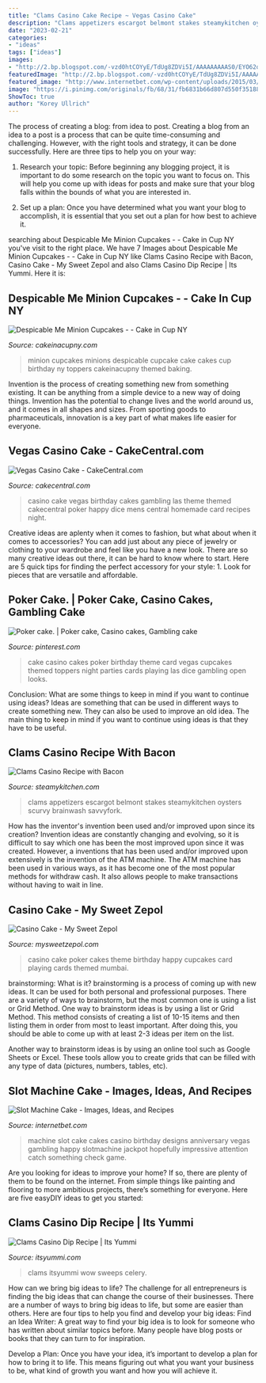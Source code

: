```yaml
---
title: "Clams Casino Cake Recipe ~ Vegas Casino Cake"
description: "Clams appetizers escargot belmont stakes steamykitchen oysters scurvy brainwash savvyfork"
date: "2023-02-21"
categories:
- "ideas"
tags: ["ideas"]
images:
- "http://2.bp.blogspot.com/-vzd0htCOYyE/TdUg8ZDVi5I/AAAAAAAAAS0/EYO62qadK3I/s1600/Casino+Cake+top+view.jpg"
featuredImage: "http://2.bp.blogspot.com/-vzd0htCOYyE/TdUg8ZDVi5I/AAAAAAAAAS0/EYO62qadK3I/s1600/Casino+Cake+top+view.jpg"
featured_image: "http://www.internetbet.com/wp-content/uploads/2015/03/anniversary-slot-machine-cake.jpg"
image: "https://i.pinimg.com/originals/fb/68/31/fb6831b66d807d550f35188cc05a2914.jpg"
ShowToc: true
author: "Korey Ullrich"
---
```



The process of creating a blog: from idea to post.
Creating a blog from an idea to a post is a process that can be quite time-consuming and challenging. However, with the right tools and strategy, it can be done successfully. Here are three tips to help you on your way: 
1. Research your topic: Before beginning any blogging project, it is important to do some research on the topic you want to focus on. This will help you come up with ideas for posts and make sure that your blog falls within the bounds of what you are interested in. 

2. Set up a plan: Once you have determined what you want your blog to accomplish, it is essential that you set out a plan for how best to achieve it.

	

		
searching about Despicable Me Minion Cupcakes - - Cake in Cup NY you've visit to the right place. We have 7 Images about Despicable Me Minion Cupcakes - - Cake in Cup NY like Clams Casino Recipe with Bacon, Casino Cake - My Sweet Zepol and also Clams Casino Dip Recipe | Its Yummi. Here it is:
		
    
## Despicable Me Minion Cupcakes - - Cake In Cup NY

<img loading=lazy src="http://cakeinacupny.com/wp-content/uploads/2014/05/Minion-cupcakes3863-2.jpg" onerror="this.onerror=null;this.src='https://tse3.mm.bing.net/th?id=OIP.9dFxaIZwTfl3-oe4UywnlwHaE8&amp;pid=15.1';" alt="Despicable Me Minion Cupcakes - - Cake in Cup NY">

_Source: cakeinacupny.com_

>minion cupcakes minions despicable cupcake cake cakes cup birthday ny toppers cakeinacupny themed baking. 

	

Invention is the process of creating something new from something existing. It can be anything from a simple device to a new way of doing things. Invention has the potential to change lives and the world around us, and it comes in all shapes and sizes. From sporting goods to pharmaceuticals, innovation is a key part of what makes life easier for everyone.

    
## Vegas Casino Cake - CakeCentral.com

<img loading=lazy src="https://cdn001.cakecentral.com/gallery/2015/03/900_8427227oIr_vegas-casino-cake.jpg" onerror="this.onerror=null;this.src='https://tse1.mm.bing.net/th?id=OIP.f366BgGaTKmcQ5mrRM0KBgHaJ4&amp;pid=15.1';" alt="Vegas Casino Cake - CakeCentral.com">

_Source: cakecentral.com_

>casino cake vegas birthday cakes gambling las theme themed cakecentral poker happy dice mens central homemade card recipes night. 

	

Creative ideas are aplenty when it comes to fashion, but what about when it comes to accessories? You can add just about any piece of jewelry or clothing to your wardrobe and feel like you have a new look. There are so many creative ideas out there, it can be hard to know where to start. Here are 5 quick tips for finding the perfect accessory for your style: 1. Look for pieces that are versatile and affordable.

    
## Poker Cake. | Poker Cake, Casino Cakes, Gambling Cake

<img loading=lazy src="https://i.pinimg.com/originals/fb/68/31/fb6831b66d807d550f35188cc05a2914.jpg" onerror="this.onerror=null;this.src='https://tse3.mm.bing.net/th?id=OIP.x3K116DN162SVzzKnx1D6QHaJ4&amp;pid=15.1';" alt="Poker cake. | Poker cake, Casino cakes, Gambling cake">

_Source: pinterest.com_

>cake casino cakes poker birthday theme card vegas cupcakes themed toppers night parties cards playing las dice gambling open looks. 

	

Conclusion: What are some things to keep in mind if you want to continue using ideas?
Ideas are something that can be used in different ways to create something new. They can also be used to improve an old idea. The main thing to keep in mind if you want to continue using ideas is that they have to be useful.

    
## Clams Casino Recipe With Bacon

<img loading=lazy src="https://steamykitchen.com/wp-content/uploads/2009/11/clams-casino-026.jpg" onerror="this.onerror=null;this.src='https://tse2.mm.bing.net/th?id=OIP._6oBsnK6V88OH9w4ibN9aQHaIT&amp;pid=15.1';" alt="Clams Casino Recipe with Bacon">

_Source: steamykitchen.com_

>clams appetizers escargot belmont stakes steamykitchen oysters scurvy brainwash savvyfork. 

	

How has the inventor's invention been used and/or improved upon since its creation?
Invention ideas are constantly changing and evolving, so it is difficult to say which one has been the most improved upon since it was created. However, a inventions that has been used and/or improved upon extensively is the invention of the ATM machine. The ATM machine has been used in various ways, as it has become one of the most popular methods for withdraw cash. It also allows people to make transactions without having to wait in line.

    
## Casino Cake - My Sweet Zepol

<img loading=lazy src="http://2.bp.blogspot.com/-vzd0htCOYyE/TdUg8ZDVi5I/AAAAAAAAAS0/EYO62qadK3I/s1600/Casino+Cake+top+view.jpg" onerror="this.onerror=null;this.src='https://tse2.mm.bing.net/th?id=OIP.OyQfbb7Ff8gvRtCakVhztgHaJ6&amp;pid=15.1';" alt="Casino Cake - My Sweet Zepol">

_Source: mysweetzepol.com_

>casino cake poker cakes theme birthday happy cupcakes card playing cards themed mumbai. 

	

brainstorming: What is it?
brainstorming is a process of coming up with new ideas. It can be used for both personal and professional purposes. There are a variety of ways to brainstorm, but the most common one is using a list or Grid Method.
One way to brainstorm ideas is by using a list or Grid Method. This method consists of creating a list of 10-15 items and then listing them in order from most to least important. After doing this, you should be able to come up with at least 2-3 ideas per item on the list.

Another way to brainstorm ideas is by using an online tool such as Google Sheets or Excel. These tools allow you to create grids that can be filled with any type of data (pictures, numbers, tables, etc).

    
## Slot Machine Cake - Images, Ideas, And Recipes

<img loading=lazy src="http://www.internetbet.com/wp-content/uploads/2015/03/anniversary-slot-machine-cake.jpg" onerror="this.onerror=null;this.src='https://tse1.mm.bing.net/th?id=OIP.doeAOJlgtRWUR1GN9tmBfQAAAA&amp;pid=15.1';" alt="Slot Machine Cake - Images, Ideas, and Recipes">

_Source: internetbet.com_

>machine slot cake cakes casino birthday designs anniversary vegas gambling happy slotmachine jackpot hopefully impressive attention catch something check game. 

	

Are you looking for ideas to improve your home? If so, there are plenty of them to be found on the internet. From simple things like painting and flooring to more ambitious projects, there’s something for everyone. Here are five easyDIY ideas to get you started: 

    
## Clams Casino Dip Recipe | Its Yummi

<img loading=lazy src="https://www.itsyummi.com/wp-content/uploads/2014/12/hot-clams-casino-dip-close-718x1221.jpg" onerror="this.onerror=null;this.src='https://tse4.mm.bing.net/th?id=OIP.mxpHyAiILmE29PugWG8ScgHaMm&amp;pid=15.1';" alt="Clams Casino Dip Recipe | Its Yummi">

_Source: itsyummi.com_

>clams itsyummi wow sweeps celery. 

	

How can we bring big ideas to life?
The challenge for all entrepreneurs is finding the big ideas that can change the course of their businesses. There are a number of ways to bring big ideas to life, but some are easier than others. Here are four tips to help you find and develop your big ideas:
Find an Idea Writer: A great way to find your big idea is to look for someone who has written about similar topics before. Many people have blog posts or books that they can turn to for inspiration.

Develop a Plan: Once you have your idea, it’s important to develop a plan for how to bring it to life. This means figuring out what you want your business to be, what kind of growth you want and how you will achieve it.

